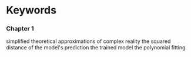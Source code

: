 # Keywords

### **Chapter 1**
simplified theoretical approximations of complex reality
the squared distance of the model's prediction
the trained model
the polynomial fitting
